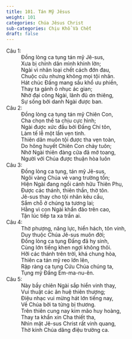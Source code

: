 ```yaml
---
title: 101. Tán Mỹ Jêsus
weight: 101
categories: Chúa Jêsus Christ
sub-categories: Chịu Khổ Và Chết
draft: false
---
```

<dl><dt>Câu 1:</dt><dd data-verse="1"> Đồng lòng ca tụng tán mỹ Jê-sus, <br/>Xưa bị chính dân mình khinh lờn; <br/>Ngài vì nhân loại chết cách đớn đau, <br/>Chuộc cứu nhưng không mọi tội nhân. <br/>Hát chúc Đấng mang sầu khổ ưu phiền, <br/>Thay ta gánh ô nhục ác gian; <br/>Nhờ đại công Ngài, lãnh đủ ơn thiêng, <br/>Sự sống bởi danh Ngài được ban. </dd><dt>Câu 2:</dt><dd data-verse="2"> Đồng lòng ca tụng tán mỹ Chiên Con, <br/>Cha chọn thế ta chịu cực hình; <br/>Ngài được xức đầu bởi Đấng Chí tôn, <br/>Làm tế lễ một lần vẹn tinh. <br/>Thiên dân muôn tội được tha vẹn toàn, <br/>Do hông huyết Chiên Con chảy tuôn; <br/>Nhờ Ngài thiên đàng cửa đã mở toang, <br/>Người với Chúa được thuận hòa luôn </dd><dt>Câu 3:</dt><dd data-verse="3"> Đồng lòng ca tụng, tán mỹ Jê-sus, <br/>Ngôi vàng Chúa vẻ vang trường tồn; <br/>Hiện Ngài đang ngồi cánh hữu Thiên Phụ, <br/>Được các thánh, thiên thần, thờ tôn. <br/>Jê-sus thay cho tội nhân kêu cầu, <br/>Sắm chỗ ở chúng ta tương lai; <br/>Hằng vì con Ngài khẩn đảo trên cao, <br/>Tận lúc tiếp ta xa trần ai. </dd><dt>Câu 4:</dt><dd data-verse="4">Thờ phượng, năng lực, hiển hách, tôn vinh, <br/>Duy thuộc Chúa Jê-sus muôn đời; <br/>Đồng lòng ca tụng Đấng đã hy sinh, <br/>Cùng lớn tiếng khen ngợi không thôi. <br/>Hỡi các thánh trên trời, khá chung hòa, <br/>Thiên ca tán mỹ reo lớn lên, <br/>Rập ràng ca tụng Cứu Chúa chúng ta, <br/>Tụng mỹ Đấng Em-ma-nu-ên. </dd><dt>Câu 5:</dt><dd data-verse="5">Này bầy chiên Ngài sắp hiển vinh thay, <br/>Vui thuật các ân huệ thiên thượng; <br/>Điệu nhạc vui mừng hát lớn tiếng nay, <br/>Về Chúa bởi ta từng bị thương. <br/>Trên thiên cung nay kim mão huy hoàng, <br/>Thay ta khẩn xin Cha thiết tha, <br/>Nhìn mặt Jê-sus Christ rất vinh quang, <br/>Thờ kính Chúa dâng điệu trường ca. </dd></dl>